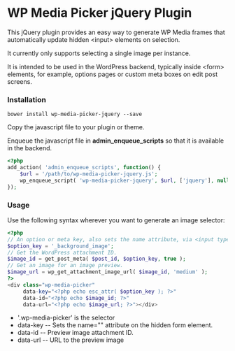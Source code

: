 # WP Media Picker jQuery Plugin

This jQuery plugin provides an easy way to generate WP Media frames 
that automatically update hidden &lt;input> elements on selection.

It currently only supports selecting a single image per instance.

It is intended to be used in the WordPress backend, typically inside
&lt;form> elements, for example, options pages or custom meta boxes on 
edit post screens.

### Installation

```
bower install wp-media-picker-jquery --save
```

Copy the javascript file to your plugin or theme.

Enqueue the javascript file in **admin_enqueue_scripts** so that it
is available in the backend.

```php
<?php
add_action( 'admin_enqueue_scripts', function() {
	$url = '/path/to/wp-media-picker-jquery.js';
    wp_enqueue_script( 'wp-media-picker-jquery', $url, ['jquery'], null, true );
});
```
### Usage

Use the following syntax wherever you want to generate an image selector:

```php
<?php
// An option or meta key, also sets the name attribute, via <input type="hidden" name="{$option_key}">
$option_key = '_background_image';
// Get the WordPress attachment ID.
$image_id = get_post_meta( $post_id, $option_key, true );
// Get an image for an image preview.
$image_url = wp_get_attachment_image_url( $image_id, 'medium' );
?>
<div class="wp-media-picker" 
     data-key="<?php echo esc_attr( $option_key ); ?>" 
     data-id="<?php echo $image_id; ?>" 
     data-url="<?php echo $image_url; ?>"></div>
```

- '.wp-media-picker' is the selector 
- data-key -- Sets the name="" attribute on the hidden form element.
- data-id -- Preview image attachment ID. 
- data-url --  URL to the preview image
